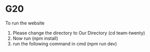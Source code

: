 # G20

To run the website
1. Please change the directory to Our Directory (cd team-twenty)
2. Now run (npm install)
3. run the following command in cmd (npm run dev)
